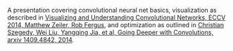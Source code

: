 A presentation covering convolutional neural net basics, visualization as 
described in [Visualizing and Understanding Convolutional Networks, ECCV 
2014, Matthew Zeiler, Rob Fergus](http://ftp.cs.nyu.edu/~fergus/papers/zeilerECCV2014.pdf),
and optimization as outlined in [Christian Szegedy, Wei Liu, Yangqing Jia, 
et al, Going Deeper with Convolutions, arxiv 1409.4842, 2014](http://static.googleusercontent.com/media/research.google.com/en/us/pubs/archive/43022.pdf).
